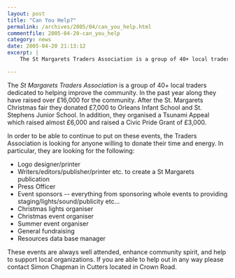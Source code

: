 ```yaml
---
layout: post
title: "Can You Help?"
permalink: /archives/2005/04/can_you_help.html
commentfile: 2005-04-20-can_you_help
category: news
date: 2005-04-20 21:13:12
excerpt: |
    The St Margarets Traders Association is a group of 40+ local traders dedicated to helping improve the community. In the past year along they have raised over £16,000 for the community. After the St. Margarets Christmas fair they donated £7,000 to Orleans Infant School and St. Stephens Junior School. In addition, they organised a Tsunami Appeal which raised almost £6,000 and raised a Civic Pride Grant of £3,000.

---
```


The *St Margarets Traders Association* is a group of 40+ local traders dedicated to helping improve the community. In the past year along they have raised over £16,000 for the community. After the St. Margarets Christmas fair they donated £7,000 to Orleans Infant School and St. Stephens Junior School. In addition, they organised a Tsunami Appeal which raised almost £6,000 and raised a Civic Pride Grant of £3,000.

In order to be able to continue to put on these events, the Traders Association is looking for anyone willing to donate their time and energy. In particular, they are looking for the following:

-   Logo designer/printer
-   Writers/editors/publisher/printer etc. to create a St Margarets publication
-   Press Officer
-   Event sponsors -- everything from sponsoring whole events to providing staging/lights/sound/publicity etc...
-   Christmas lights organiser
-   Christmas event organiser
-   Summer event organiser
-   General fundraising
-   Resources data base manager

These events are always well attended, enhance community spirit, and help to support local organizations. If you are able to help out in any way please contact Simon Chapman in Cutters located in Crown Road.

